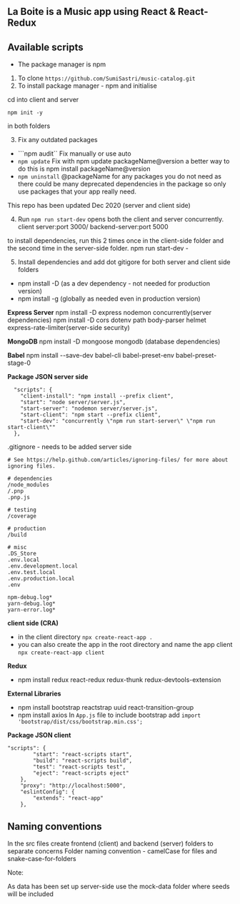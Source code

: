 ## La Boite is a Music app using React & React-Redux

## Available scripts

- The package manager is npm 

1. To clone ```https://github.com/SumiSastri/music-catalog.git```
2. To install package manager - npm and initialise 

cd into client and server 

```npm init -y``` 

in both folders

3.   Fix any outdated packages
- ```npm audit`` Fix manually or use auto
- ```npm update``` Fix with npm update packageName@version a better way to do this is npm install packageName@version
- ```npm uninstall``` @packageName for any packages you do not need as there could be many deprecated dependencies in the package so only use packages that your app really need.

This repo has been updated Dec 2020 (server and client side)

4.  Run ```npm run start-dev``` opens both the client and server concurrently.  client server:port 3000/ backend-server:port 5000

to install dependencies, run this 2 times once in the client-side folder and the second time in the server-side folder.
npm run start-dev -

5. Install dependencies and add dot gitigore for both server and client side folders

- npm install -D (as a dev dependency - not needed for production version)
- npm install -g (globally as needed even in production version)

**Express Server** 
npm install -D  express nodemon concurrently(server dependencies)
npm install -D cors dotenv path body-parser helmet express-rate-limiter(server-side security)

**MongoDB**
npm install -D  mongoose mongodb (database dependencies)

**Babel**
npm install --save-dev babel-cli babel-preset-env babel-preset-stage-0

**Package JSON server side**
```
  "scripts": {
    "client-install": "npm install --prefix client",
    "start": "node server/server.js",
    "start-server": "nodemon server/server.js",
    "start-client": "npm start --prefix client",
    "start-dev": "concurrently \"npm run start-server\" \"npm run start-client\""
  },
 ```  
 .gitignore - needs to be added server side
 
 ```
 # See https://help.github.com/articles/ignoring-files/ for more about ignoring files.

# dependencies
/node_modules
/.pnp
.pnp.js

# testing
/coverage

# production
/build

# misc
.DS_Store
.env.local
.env.development.local
.env.test.local
.env.production.local
.env

npm-debug.log*
yarn-debug.log*
yarn-error.log*
```
 
**client side (CRA)**

- in the client directory ```npx create-react-app .```
- you can also create the app in the root directory and name the app client ```npx create-react-app client```

**Redux**
- npm install redux react-redux redux-thunk redux-devtools-extension

**External Libraries**
- npm install bootstrap reactstrap uuid react-transition-group
- npm install axios
In ```App.js``` file to include bootstrap add ```import 'bootstrap/dist/css/bootstrap.min.css';```

__Package JSON client__

```
"scripts": {
		"start": "react-scripts start",
		"build": "react-scripts build",
		"test": "react-scripts test",
		"eject": "react-scripts eject"
	},
	"proxy": "http://localhost:5000",
	"eslintConfig": {
		"extends": "react-app"
	},
```

## Naming conventions
In the src files create frontend (client) and backend (server) folders to separate concerns Folder naming convention - camelCase for files and snake-case-for-folders


Note:

As data has been set up server-side use the mock-data folder where seeds will be included
